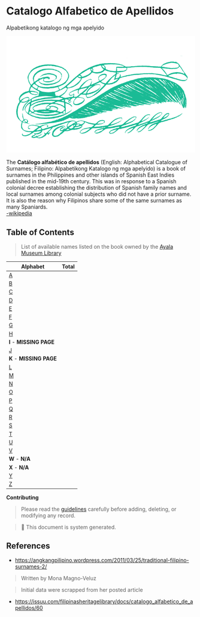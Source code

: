 # Catalogo Alfabetico de Apellidos
Alpabetikong katalogo ng mga apelyido   

![caa_logo](./src/assets/img/logo-teal.png)

The **Catálogo alfabético de apellidos** (English: Alphabetical Catalogue of Surnames; Filipino: Alpabetikong Katalogo ng mga apelyido) is a book of surnames in the Philippines and other islands of Spanish East Indies published in the mid-19th century. This was in response to a Spanish colonial decree establishing the distribution of Spanish family names and local surnames among colonial subjects who did not have a prior surname. It is also the reason why Filipinos share some of the same surnames as many Spaniards.   
[-wikipedia](https://en.wikipedia.org/wiki/Cat%C3%A1logo_alfab%C3%A9tico_de_apellidos)   

## Table of Contents  
> List of available names listed on the book owned by the [Ayala Museum Library](https://issuu.com/filipinasheritagelibrary/docs/catalogo_alfabetico_de_apellidos/60)

| Alphabet | Total |
| ----------- | ----------- |
| [A](./src/contents/a.json)       |     <!--display-raw-a-->         |
| [B](./src/contents/b.json)       |     <!--display-raw-b-->         | 
| [C](./src/contents/c.json)       |     <!--display-raw-c-->         |
| [D](./src/contents/d.json)       |     <!--display-raw-d-->         | 
| [E](./src/contents/e.json)       |     <!--display-raw-e-->         | 
| [F](./src/contents/f.json)       |     <!--display-raw-f-->         | 
| [G](./src/contents/g.json)       |     <!--display-raw-g-->         | 
| [H](./src/contents/h.json)       |     <!--display-raw-h-->         | 
| **I** - **MISSING PAGE**         |     <!--display-raw-i-->         | 
| [J](./src/contents/j.json)       |     <!--display-raw-j-->         | 
| **K** - **MISSING PAGE**         |     <!--display-raw-k-->         | 
| [L](./src/contents/l.json)       |     <!--display-raw-l-->         | 
| [M](./src/contents/m.json)       |     <!--display-raw-m-->         | 
| [N](./src/contents/n.json)       |     <!--display-raw-n-->         | 
| [O](./src/contents/o.json)       |     <!--display-raw-o-->         | 
| [P](./src/contents/p.json)       |     <!--display-raw-p-->         | 
| [Q](./src/contents/q.json)       |     <!--display-raw-q-->         | 
| [R](./src/contents/r.json)       |     <!--display-raw-r-->         | 
| [S](./src/contents/s.json)       |     <!--display-raw-s-->         | 
| [T](./src/contents/t.json)       |     <!--display-raw-t-->         | 
| [U](./src/contents/u.json)       |     <!--display-raw-u-->         | 
| [V](./src/contents/v.json)       |     <!--display-raw-v-->         | 
| **W** - **N/A**                  |                                  | 
| **X** - **N/A**                  |                                  | 
| [Y](./src/contents/y.json)       |     <!--display-raw-y-->         | 
| [Z](./src/contents/z.json)       |     <!--display-raw-z-->         | 


**Contributing**   
> Please read the [guidelines](./CONTRIBUTING.md) carefully before adding, deleting, or modifying any record.   

> :notebook: This document is system generated.

## References
- https://angkangpilipino.wordpress.com/2011/03/25/traditional-filipino-surnames-2/
> Written by Mona Magno-Veluz 

> Initial data were scrapped from her posted article

- https://issuu.com/filipinasheritagelibrary/docs/catalogo_alfabetico_de_apellidos/60